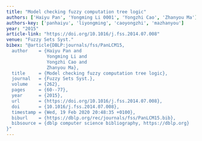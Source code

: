 ```yaml
---
title: "Model checking fuzzy computation tree logic"
authors: ['Haiyu Pan', 'Yongming Li 0001', 'Yongzhi Cao', 'Zhanyou Ma']
authors-key: ['panhaiyu', 'liyongming', 'caoyongzhi', 'mazhanyou']
year: "2015"
article-link: "https://doi.org/10.1016/j.fss.2014.07.008"
venue: "Fuzzy Sets Syst."
bibex: "@article{DBLP:journals/fss/PanLCM15,
  author    = {Haiyu Pan and
               Yongming Li and
               Yongzhi Cao and
               Zhanyou Ma},
  title     = {Model checking fuzzy computation tree logic},
  journal   = {Fuzzy Sets Syst.},
  volume    = {262},
  pages     = {60--77},
  year      = {2015},
  url       = {https://doi.org/10.1016/j.fss.2014.07.008},
  doi       = {10.1016/j.fss.2014.07.008},
  timestamp = {Wed, 19 Feb 2020 20:48:35 +0100},
  biburl    = {https://dblp.org/rec/journals/fss/PanLCM15.bib},
  bibsource = {dblp computer science bibliography, https://dblp.org}
}"
---
```

